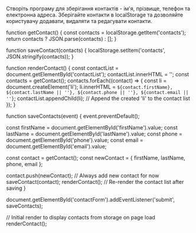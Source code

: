 Створіть програму для зберігання контактів - ім'я, прізвище, телефон та електронна адреса. Зберігайте контакти в localStorage та дозволяйте користувачу додавати, видаляти та редагувати контакти.

function getContact() {
  const contacts = localStorage.getItem('contacts');
  return contacts ? JSON.parse(contacts) : [];
}

function saveContact(contacts) {
  localStorage.setItem('contacts', JSON.stringify(contacts));
}

function renderContact() {
  const contactList = document.getElementById('contactList');
  contactList.innerHTML = '';
  const contacts = getContact();
  contacts.forEach((contact) => {
    const li = document.createElement('li');
    li.innerHTML = `${contact.firstName}, ${contact.lastName || ''}, ${contact.phone || ''}, ${contact.email || ''}`;
    contactList.appendChild(li); // Append the created 'li' to the contact list
  });
}

function saveContacts(event) {
  event.preventDefault();
  
  const firstName = document.getElementById('firstName').value;
  const lastName = document.getElementById('lastName').value;
  const phone = document.getElementById('phone').value;
  const email = document.getElementById('email').value;

  const contact = getContact();
  const newContact = { firstName, lastName, phone, email };

  contact.push(newContact); // Always add new contact for now
  saveContact(contact);
  renderContact(); // Re-render the contact list after saving
}

document.getElementById('contactForm').addEventListener('submit', saveContacts);

// Initial render to display contacts from storage on page load
renderContact();
